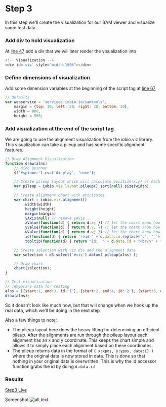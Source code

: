 # Step 3
In this step we'll create the visualization for our BAM viewer and visualize some test data

### Add div to hold visualization
At [line 47](https://github.com/iobio/example-bamViewer/blob/master/step2/app.step2.html#L47) add a div that we will later render the visualization into
```JavaScript
<!-- Visualization -->
<div id='viz' style="width:100%"></div>
```

### Define dimensions of visualization
Add some dimension variables at the beginning of the script tag at [line 67](https://github.com/iobio/example-bamViewer/blob/master/step2/app.step2.html#L67)
```JavaScript
// Defaults
var webservice = 'services.iobio.io/samtools',
    margin = {top: 30, left: 30, right: 30, bottom: 30},
    width = 800,
    height = 500;
```

### Add visualization at the end of the script tag
We are going to use the alignment visualization from the iobio.viz library. This visualization can take a pileup and has some specific alignment features.
```JavaScript
// Draw Alignment Visualization
function draw(alns)
	// Hide spinner
	$('#spinner').css('display', 'none');

	// Create pileup layout which will calculate position(x,y) of each alignment passed through it
	var pileup = iobio.viz.layout.pileup().sort(null).size(width);

	// Create alignment chart with attributes
	var chart = iobio.viz.alignment()
		.width(width)
		.height(height)
		.margin(margin)
		.yAxis(null) // remove yAxis
		.xValue(function(d) { return d.x; }) // let the chart know how to get the x coordinate of each alignment
		.yValue(function(d) { return d.y; }) // let the chart know how to get the y coordinate of each alignment
		.wValue(function(d) { return d.w; }) // let the chart know how to get the width of each aligmnent
		.id(function(d) { return 'read-' + d.data.id.replace('.', '_'); }) // Set id and remove '.'s b\c they are inivalid ids
		.tooltip(function(d) { return "id:  " + d.data.id + "<br/>" + "pos: " + d.data.start + ' - ' + d.data.end + "<br/>"});

	// Create selection with viz div and the alignment data
	var selection = d3.select('#viz').datum( pileup(alns) );

	// Draw chart
	chart(selection);
}

// Test visualization
// Temporary data for testing
alns = [{start:1, end:3, id:'1'}, {start:2, end:4, id:'2'}, {start:3, end:5, id:'3'},{start:4, end:6, id:'4'}];
draw(alns);
```

So it doesn't look like much now, but that will change when we hook up the real data, which we'll be doing in the next step

Also a few things to note:
* The pileup layout here does the heavy lifting for determining an efficient pileup. After the alignments are run through the pileup layout each alignment has an x and y coordinate. This keeps the chart simple and allows it to simply place each alignment based on these coordinates.
* The pileup returns data in the format of ```{ x:xpos, y:ypos, data:{} )``` where the original data is now stored in data. This is done so that nothing in your original data is overwritten. This is why the id accessor function grabs the id by doing ```d.data.id```

### Results
[Step3 Live](http://iobio.github.io/example-bamViewer/step3/app.step3.html)

Screenshot
![alt text](https://raw.githubusercontent.com/iobio/example-bamViewer/master/assets/img/step3.png)
